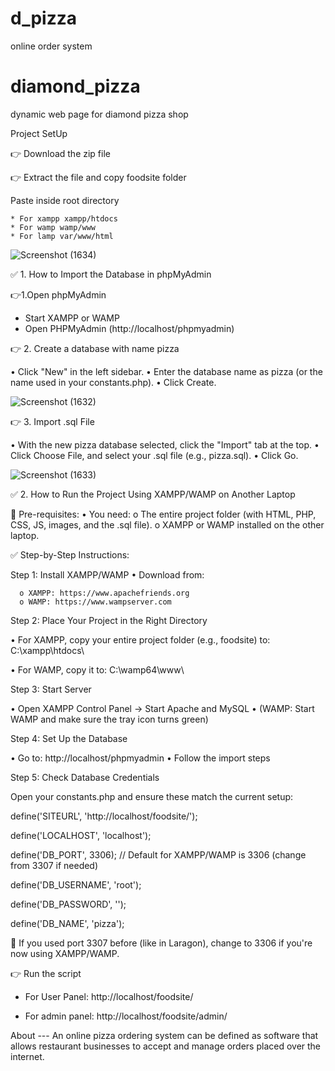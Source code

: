 # d_pizza
online order system

# diamond_pizza
dynamic web page for diamond pizza shop

Project SetUp

👉 Download the zip file

👉 Extract the file and copy foodsite folder

Paste inside root directory

    * For xampp xampp/htdocs 
    * For wamp wamp/www
    * For lamp var/www/html

![Screenshot (1634)](https://github.com/user-attachments/assets/756e01b9-e7e0-4cfe-ad2b-14d9387bd4e1)


✅ 1. How to Import the Database in phpMyAdmin

👉1.Open phpMyAdmin 

* Start XAMPP or WAMP
* Open PHPMyAdmin (http://localhost/phpmyadmin)

👉 2. Create a database with name pizza

•	Click "New" in the left sidebar.
•	Enter the database name as pizza (or the name used in your constants.php).
•	Click Create.


![Screenshot (1632)](https://github.com/user-attachments/assets/53b66ed4-3890-42ec-aff0-d34427dd945f)

👉 3. Import .sql File

•	With the new pizza database selected, click the "Import" tab at the top.
•	Click Choose File, and select your .sql file (e.g., pizza.sql).
•	Click Go.

![Screenshot (1633)](https://github.com/user-attachments/assets/1947a79b-07d7-4724-912f-f7b7e060543c)


✅ 2. How to Run the Project Using XAMPP/WAMP on Another Laptop

🔁 Pre-requisites:
•	You need:
    o	The entire project folder (with HTML, PHP, CSS, JS, images, and the .sql file).
    o	XAMPP or WAMP installed on the other laptop.

✅ Step-by-Step Instructions:

Step 1: Install XAMPP/WAMP
•	Download from:

      o	XAMPP: https://www.apachefriends.org
      o	WAMP: https://www.wampserver.com

      
Step 2: Place Your Project in the Right Directory


•	For XAMPP, copy your entire project folder (e.g., foodsite) to:
C:\xampp\htdocs\

•	For WAMP, copy it to:
C:\wamp64\www\


Step 3: Start Server

•	Open XAMPP Control Panel → Start Apache and MySQL
•	(WAMP: Start WAMP and make sure the tray icon turns green)


Step 4: Set Up the Database

•	Go to: http://localhost/phpmyadmin
•	Follow the import steps 


Step 5: Check Database Credentials

Open your constants.php and ensure these match the current setup:

define('SITEURL', 'http://localhost/foodsite/');

define('LOCALHOST', 'localhost');

define('DB_PORT', 3306); // Default for XAMPP/WAMP is 3306 (change from 3307 if needed)

define('DB_USERNAME', 'root');

define('DB_PASSWORD', '');

define('DB_NAME', 'pizza');

🔁 If you used port 3307 before (like in Laragon), change to 3306 if you're now using XAMPP/WAMP.



👉 Run the script

* For User Panel: http://localhost/foodsite/

* For admin panel: http://localhost/foodsite/admin/



About ---
An online pizza ordering system can be defined as software that allows restaurant businesses to accept and manage orders placed over the internet.







